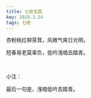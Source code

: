 ```yaml
---
title: 七绝无题
key: 2019.3.24
tags: 七绝
---
```


杏粉桃红柳芽茸，风微气爽日光明。

短春易老莫辜负，低吟浅唱去踏青。

</br>

小注：

最后一句是，浅唱低吟去踏青。

</br>

